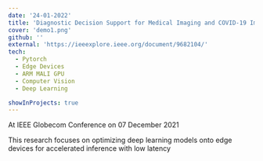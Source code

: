 ```yaml
---
date: '24-01-2022'
title: 'Diagnostic Decision Support for Medical Imaging and COVID-19 Image Classification on ARM Mali GPU'
cover: 'demo1.png'
github: ''
external: 'https://ieeexplore.ieee.org/document/9682104/'
tech:
  - Pytorch
  - Edge Devices
  - ARM MALI GPU
  - Computer Vision
  - Deep Learning

showInProjects: true
---
```


At IEEE Globecom Conference on 07 December 2021

This research focuses on optimizing deep learning models onto edge devices for accelerated inference with low latency